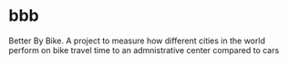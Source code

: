# bbb
Better By Bike. A project to measure how different cities in the world perform on bike travel time to an admnistrative center compared to cars
